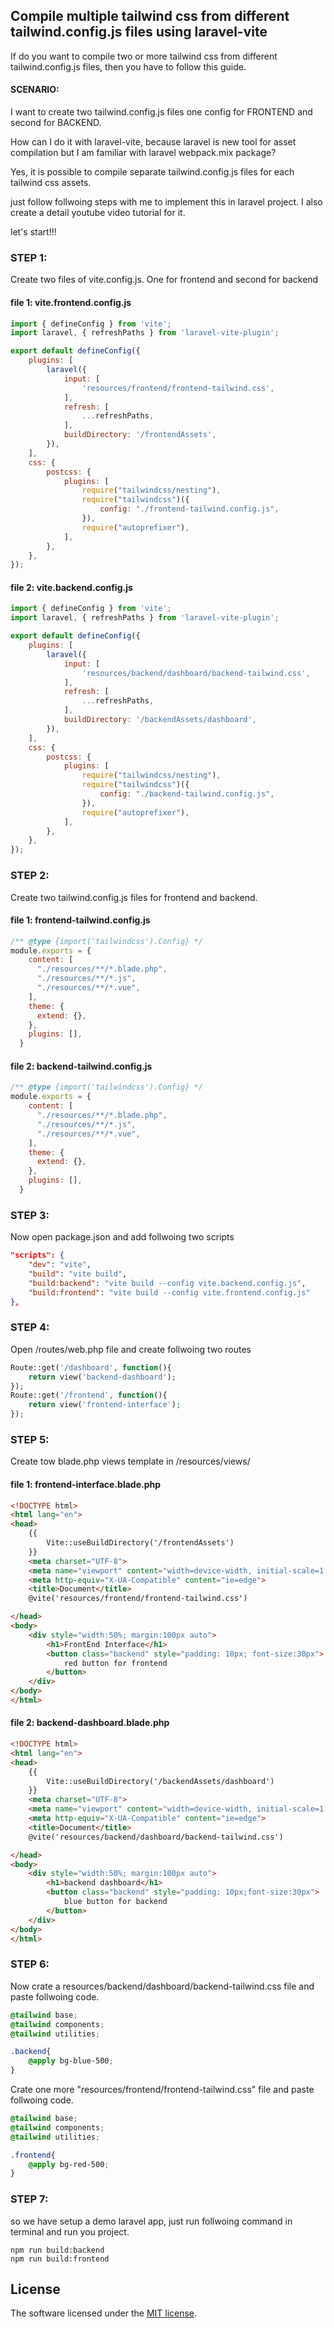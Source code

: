 
## Compile multiple tailwind css from different tailwind.config.js files using laravel-vite

If do you want to compile two or more tailwind css from different tailwind.config.js files, then you have to follow this guide.

#### SCENARIO:
I want to create two tailwind.config.js files one config for FRONTEND and second for BACKEND.

How can I do it with laravel-vite, because laravel is new tool for asset compilation but I am familiar with laravel webpack.mix package?

Yes, it is possible to compile separate tailwind.config.js files for each tailwind css assets.

just follow follwoing steps with me to implement this in laravel project.
I also create a detail youtube video tutorial for it.

let's start!!!


### STEP 1:
Create two files of vite.config.js. One for frontend and second for backend

#### file 1: vite.frontend.config.js
```javascript
import { defineConfig } from 'vite';
import laravel, { refreshPaths } from 'laravel-vite-plugin';

export default defineConfig({
    plugins: [
        laravel({
            input: [
                'resources/frontend/frontend-tailwind.css',
            ],
            refresh: [
                ...refreshPaths,
            ],
            buildDirectory: '/frontendAssets',
        }),
    ],
    css: {
        postcss: {
            plugins: [
                require("tailwindcss/nesting"),
                require("tailwindcss")({
                    config: "./frontend-tailwind.config.js",
                }),
                require("autoprefixer"),
            ],
        },
    },
});
```
#### file 2: vite.backend.config.js
```javascript
import { defineConfig } from 'vite';
import laravel, { refreshPaths } from 'laravel-vite-plugin';

export default defineConfig({
    plugins: [
        laravel({
            input: [
                'resources/backend/dashboard/backend-tailwind.css',
            ],
            refresh: [
                ...refreshPaths,
            ],
            buildDirectory: '/backendAssets/dashboard',
        }),
    ],
    css: {
        postcss: {
            plugins: [
                require("tailwindcss/nesting"),
                require("tailwindcss")({
                    config: "./backend-tailwind.config.js",
                }),
                require("autoprefixer"),
            ],
        },
    },
});
```
### STEP 2: 
Create two tailwind.config.js files for frontend and backend.

#### file 1: frontend-tailwind.config.js
```javascript
/** @type {import('tailwindcss').Config} */
module.exports = {
    content: [
      "./resources/**/*.blade.php",
      "./resources/**/*.js",
      "./resources/**/*.vue",
    ],
    theme: {
      extend: {},
    },
    plugins: [],
  }
  ```
#### file 2: backend-tailwind.config.js
```javascript
/** @type {import('tailwindcss').Config} */
module.exports = {
    content: [
      "./resources/**/*.blade.php",
      "./resources/**/*.js",
      "./resources/**/*.vue",
    ],
    theme: {
      extend: {},
    },
    plugins: [],
  }
  ```
### STEP 3:
Now open package.json and add follwoing two scripts
```json
"scripts": {
    "dev": "vite",
    "build": "vite build",
    "build:backend": "vite build --config vite.backend.config.js",
    "build:frontend": "vite build --config vite.frontend.config.js"
},
```
### STEP 4:
Open /routes/web.php file and create follwoing two routes
```php
Route::get('/dashboard', function(){
    return view('backend-dashboard');
});
Route::get('/frontend', function(){
    return view('frontend-interface');
});
```
### STEP 5:
Create tow blade.php views template in /resources/views/

#### file 1: frontend-interface.blade.php
```html
<!DOCTYPE html>
<html lang="en">
<head>
    {{
        Vite::useBuildDirectory('/frontendAssets')
    }}
    <meta charset="UTF-8">
    <meta name="viewport" content="width=device-width, initial-scale=1.0">
    <meta http-equiv="X-UA-Compatible" content="ie=edge">
    <title>Document</title>
    @vite('resources/frontend/frontend-tailwind.css')

</head>
<body>
    <div style="width:50%; margin:100px auto">
        <h1>FrontEnd Interface</h1>
        <button class="backend" style="padding: 10px; font-size:30px">
            red button for frontend
        </button>
    </div>
</body>
</html>
```
#### file 2: backend-dashboard.blade.php
```html
<!DOCTYPE html>
<html lang="en">
<head>
    {{
        Vite::useBuildDirectory('/backendAssets/dashboard')
    }}
    <meta charset="UTF-8">
    <meta name="viewport" content="width=device-width, initial-scale=1.0">
    <meta http-equiv="X-UA-Compatible" content="ie=edge">
    <title>Document</title>
    @vite('resources/backend/dashboard/backend-tailwind.css')

</head>
<body>
    <div style="width:50%; margin:100px auto">
        <h1>backend dashboard</h1>
        <button class="backend" style="padding: 10px;font-size:30px">
            blue button for backend
        </button>
    </div>
</body>
</html>
```
### STEP 6:
Now crate a resources/backend/dashboard/backend-tailwind.css file and paste follwoing code.
```css
@tailwind base;
@tailwind components;
@tailwind utilities;

.backend{
    @apply bg-blue-500;
}
```
Crate one more "resources/frontend/frontend-tailwind.css" file and paste follwoing code.
```css
@tailwind base;
@tailwind components;
@tailwind utilities;

.frontend{
    @apply bg-red-500;
}
```
### STEP 7:
so we have setup a demo laravel app, just run follwoing command in terminal and run you project.
```
npm run build:backend
npm run build:frontend
```

## License

The software licensed under the [MIT license](https://opensource.org/licenses/MIT).
